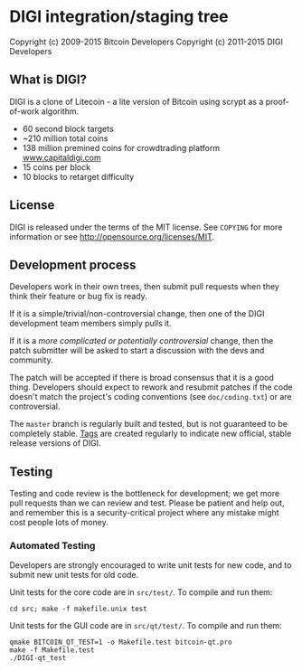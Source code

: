 DIGI integration/staging tree
================================


Copyright (c) 2009-2015 Bitcoin Developers
Copyright (c) 2011-2015 DIGI Developers

What is DIGI?
----------------

DIGI is a clone of Litecoin - a lite version of Bitcoin using scrypt as a proof-of-work algorithm.
- 60 second block targets
- ~210 million total coins
- 138 million premined coins for crowdtrading platform www.capitaldigi.com
- 15 coins per block
- 10 blocks to retarget difficulty

License
-------

DIGI is released under the terms of the MIT license. See `COPYING` for more
information or see http://opensource.org/licenses/MIT.

Development process
-------------------

Developers work in their own trees, then submit pull requests when they think
their feature or bug fix is ready.

If it is a simple/trivial/non-controversial change, then one of the DIGI
development team members simply pulls it.

If it is a *more complicated or potentially controversial* change, then the patch
submitter will be asked to start a discussion with the devs and community.

The patch will be accepted if there is broad consensus that it is a good thing.
Developers should expect to rework and resubmit patches if the code doesn't
match the project's coding conventions (see `doc/coding.txt`) or are
controversial.

The `master` branch is regularly built and tested, but is not guaranteed to be
completely stable. [Tags](https://github.com/DIGI-project/DIGI/tags) are created
regularly to indicate new official, stable release versions of DIGI.

Testing
-------

Testing and code review is the bottleneck for development; we get more pull
requests than we can review and test. Please be patient and help out, and
remember this is a security-critical project where any mistake might cost people
lots of money.

### Automated Testing

Developers are strongly encouraged to write unit tests for new code, and to
submit new unit tests for old code.

Unit tests for the core code are in `src/test/`. To compile and run them:

    cd src; make -f makefile.unix test

Unit tests for the GUI code are in `src/qt/test/`. To compile and run them:

    qmake BITCOIN_QT_TEST=1 -o Makefile.test bitcoin-qt.pro
    make -f Makefile.test
    ./DIGI-qt_test

